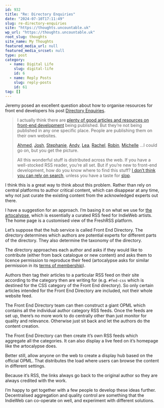 ```yaml
---
id: 932
title: "Re: Directory Enquiries"
date: "2024-07-10T17:11:49"
slug: re-directory-enquiries
site: "https://thoughts.uncountable.uk"
wp_url: "https://thoughts.uncountable.uk"
root_slug: thoughts
site_name: My Thoughts
featured_media_url: null
featured_media_srcset: null
type: post
category:
  - name: Digital Life
    slug: digital-life
    id: 6
  - name: Reply Posts
    slug: reply-posts
    id: 61
tag: []
---
```



<p>Jeremy posed an excellent question about how to organise resources for front end developers his post <a href="https://adactio.com/journal/21278">Directory Enquiries</a>.</p>



<blockquote class="wp-block-quote is-style-plain is-layout-flow wp-block-quote-is-layout-flow is-style-plain--33">
<p>I actually think there are&nbsp;<a href="https://adactio.com/links/tags/frontend,development">plenty of good articles and resources on front-end development</a>&nbsp;being published. But they’re not being published in any one specific place. People are publishing them on their own websites.</p>



<p><a href="https://ishadeed.com/">Ahmed</a>,&nbsp;<a href="https://www.joshwcomeau.com/">Josh</a>,&nbsp;<a href="https://thinkdobecreate.com/">Stephanie</a>,&nbsp;<a href="https://piccalil.li/">Andy</a>,&nbsp;<a href="https://lea.verou.me/">Lea</a>,&nbsp;<a href="https://rachelandrew.co.uk/">Rachel</a>,&nbsp;<a href="https://robinrendle.com/the-cascade/">Robin</a>,&nbsp;<a href="https://css-irl.info/">Michelle</a>&nbsp;…I could go on, but you get the picture.</p>



<p>All this wonderful stuff is distributed across the web. If you have a well-stocked RSS reader, you’re all set. But if you’re new to front-end development, how do you know where to find this stuff?&nbsp;<a href="https://adactio.com/journal/21241">I don’t think you can rely on search</a>, unless you have a taste for&nbsp;<a href="https://simonwillison.net/2024/May/8/slop/">slop</a>.</p>
</blockquote>



<p>I think this is a great way to think about this problem. Rather than rely on central platforms to author critical content, which can disappear at any time, why not just curate the existing content from the acknowledged experts out there.</p>



<p>I have a suggestion for an approach.  I&#8217;m basing it on what we use for <a href="https://artocalypse.org/">the artocalypse</a>, which is essentially a curated RSS feed for IndieWeb artists.  The home page is a customised view of the FreshRSS platform.</p>



<p>Let&#8217;s suppose that the hub service is called Front End Directory.  The directory determines which authors are potential experts for different parts of the directory.  They also determine the taxonomy of the directory.  </p>



<p>The directory approaches each author and asks if they would like to contribute (either from back catalogue or new content) and asks them to licence permission to reproduce their feed (artocalypse asks for similar permission in its <a href="https://the.artocalypse.org/terms-of-membership/">terms of membership</a>).  </p>



<p>Authors then tag their articles to a particular RSS feed on their site according to the category then are writing for (e.g. <code>#fed-css</code> which is destined for the CSS category of the Front End directory). So only certain articles intended for the Front End Directory are included, not their whole website feed.</p>



<p>The Front End Directory team can then construct a giant OPML which contains all the individual author category RSS feeds.  Once the feeds are set up, there&#8217;s no more work to do centrally other than just monitor for quality and relevance.  Otherwise just sit back and let the authors do the content creation.</p>



<p>The Front End Directory can then create it&#8217;s own RSS feeds which aggregate all the categories.  It can also display a live feed on it&#8217;s homepage like the artocalypse does.  </p>



<p>Better still, allow anyone on the web to create a display hub based on the official OPML.  That distributes the load where users can browse the content in different settings.</p>



<p>Because it&#8217;s RSS, the links always go back to the original author so they are always credited with the work.</p>



<p>I&#8217;m happy to get together with a few people to develop these ideas further.  Decentralised aggregation and quality control are something that the IndieWeb can co-operate on well, and experiment with different solutions. </p>
